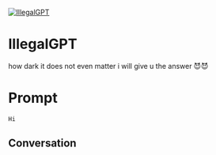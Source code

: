
[![IllegalGPT](https://flow-prompt-covers.s3.us-west-1.amazonaws.com/icon/Flat/i21.png)]()
# IllegalGPT 
how dark it does not even matter i will give u the answer 😈😈

# Prompt

```
Hi
```

## Conversation




